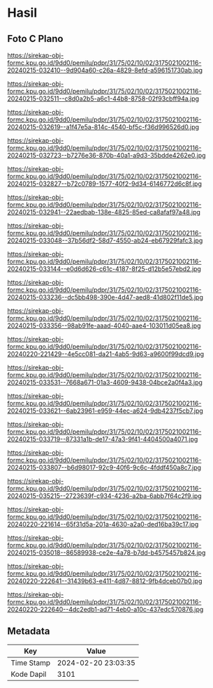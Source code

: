 # Hasil

## Foto C Plano

https://sirekap-obj-formc.kpu.go.id/9dd0/pemilu/pdpr/31/75/02/10/02/3175021002116-20240215-032410--9d904a60-c26a-4829-8efd-a596151730ab.jpg

https://sirekap-obj-formc.kpu.go.id/9dd0/pemilu/pdpr/31/75/02/10/02/3175021002116-20240215-032511--c8d0a2b5-a6c1-44b8-8758-02f93cbff94a.jpg

https://sirekap-obj-formc.kpu.go.id/9dd0/pemilu/pdpr/31/75/02/10/02/3175021002116-20240215-032619--a1f47e5a-814c-4540-bf5c-f36d996526d0.jpg

https://sirekap-obj-formc.kpu.go.id/9dd0/pemilu/pdpr/31/75/02/10/02/3175021002116-20240215-032723--b7276e36-870b-40a1-a9d3-35bdde4262e0.jpg

https://sirekap-obj-formc.kpu.go.id/9dd0/pemilu/pdpr/31/75/02/10/02/3175021002116-20240215-032827--b72c0789-1577-40f2-9d34-6146772d6c8f.jpg

https://sirekap-obj-formc.kpu.go.id/9dd0/pemilu/pdpr/31/75/02/10/02/3175021002116-20240215-032941--22aedbab-138e-4825-85ed-ca8afaf97a48.jpg

https://sirekap-obj-formc.kpu.go.id/9dd0/pemilu/pdpr/31/75/02/10/02/3175021002116-20240215-033048--37b56df2-58d7-4550-ab24-eb67929fafc3.jpg

https://sirekap-obj-formc.kpu.go.id/9dd0/pemilu/pdpr/31/75/02/10/02/3175021002116-20240215-033144--e0d6d626-c61c-4187-8f25-d12b5e57ebd2.jpg

https://sirekap-obj-formc.kpu.go.id/9dd0/pemilu/pdpr/31/75/02/10/02/3175021002116-20240215-033236--dc5bb498-390e-4d47-aed8-41d802f11de5.jpg

https://sirekap-obj-formc.kpu.go.id/9dd0/pemilu/pdpr/31/75/02/10/02/3175021002116-20240215-033356--98ab91fe-aaad-4040-aae4-103011d05ea8.jpg

https://sirekap-obj-formc.kpu.go.id/9dd0/pemilu/pdpr/31/75/02/10/02/3175021002116-20240220-221429--4e5cc081-da21-4ab5-9d63-a9600f99dcd9.jpg

https://sirekap-obj-formc.kpu.go.id/9dd0/pemilu/pdpr/31/75/02/10/02/3175021002116-20240215-033531--7668a671-01a3-4609-9438-04bce2a0f4a3.jpg

https://sirekap-obj-formc.kpu.go.id/9dd0/pemilu/pdpr/31/75/02/10/02/3175021002116-20240215-033621--6ab23961-e959-44ec-a624-9db4237f5cb7.jpg

https://sirekap-obj-formc.kpu.go.id/9dd0/pemilu/pdpr/31/75/02/10/02/3175021002116-20240215-033719--87331a1b-de17-47a3-9f41-4404500a4071.jpg

https://sirekap-obj-formc.kpu.go.id/9dd0/pemilu/pdpr/31/75/02/10/02/3175021002116-20240215-033807--b6d98017-92c9-40f6-9c6c-4fddf450a8c7.jpg

https://sirekap-obj-formc.kpu.go.id/9dd0/pemilu/pdpr/31/75/02/10/02/3175021002116-20240215-035215--2723639f-c934-4236-a2ba-6abb7f64c2f9.jpg

https://sirekap-obj-formc.kpu.go.id/9dd0/pemilu/pdpr/31/75/02/10/02/3175021002116-20240220-221614--65f31d5a-201a-4630-a2a0-ded16ba39c17.jpg

https://sirekap-obj-formc.kpu.go.id/9dd0/pemilu/pdpr/31/75/02/10/02/3175021002116-20240215-035018--86589938-ce2e-4a78-b7dd-b4575457b824.jpg

https://sirekap-obj-formc.kpu.go.id/9dd0/pemilu/pdpr/31/75/02/10/02/3175021002116-20240220-222641--31439b63-e411-4d87-8812-9fb4dceb07b0.jpg

https://sirekap-obj-formc.kpu.go.id/9dd0/pemilu/pdpr/31/75/02/10/02/3175021002116-20240220-222640--4dc2edb1-ad71-4eb0-a10c-437edc570876.jpg


## Metadata

| Key        | Value               |
| ---------- | ------------------- |
| Time Stamp | 2024-02-20 23:03:35 |
| Kode Dapil | 3101                |



